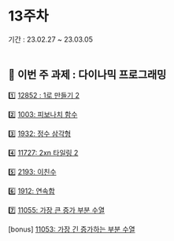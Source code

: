 # 13주차
기간 : 23.02.27 ~ 23.03.05
<br> <br>

## 🧸 이번 주 과제 : 다이나믹 프로그래밍
1️⃣  [12852 : 1로 만들기 2](https://www.acmicpc.net/problem/12852)

2️⃣  [1003: 피보나치 함수](https://www.acmicpc.net/problem/1003)

3️⃣  [1932: 정수 삼각형](https://www.acmicpc.net/problem/1932)

4️⃣  [11727: 2xn 타일링 2](https://www.acmicpc.net/problem/11727)

5️⃣  [2193: 이친수](https://www.acmicpc.net/problem/2193)

6️⃣  [1912: 연속합](https://www.acmicpc.net/problem/1912)

7️⃣  [11055: 가장 큰 증가 부분 수열](https://www.acmicpc.net/problem/11055)

[bonus] [11053: 가장 긴 증가하는 부분 수열](https://www.acmicpc.net/problem/11053)
